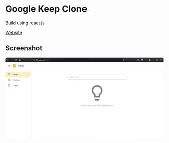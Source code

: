# Google Keep Clone
Build using react js

[Website](https://keep-dd89b.web.app/)

## Screenshot

<img title="" src="https://github.com/amit9838/google-keep-clone/blob/master/Screenshot/notes.jpg" alt="" width="724" style = "border-radius:5px;">
